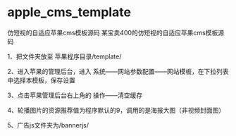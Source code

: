 # apple_cms_template
仿短视的自适应苹果cms模板源码
某宝卖400的仿短视的自适应苹果cms模板源码

1、把文件夹放至  苹果程序目录/template/

2、进入苹果的管理后台，进入 系统——网站参数配置——网站模板，在下拉列表中选择本模板，保存设置

3、点击苹果管理后台右上角的 操作——清空缓存

4、轮播图片的资源推荐值为程序默认的9，调用的是海报大图（非视频封面图）

5、广告js文件夹为/bannerjs/